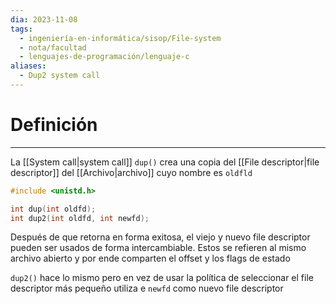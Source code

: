 ```yaml
---
dia: 2023-11-08
tags:
  - ingeniería-en-informática/sisop/File-system
  - nota/facultad
  - lenguajes-de-programación/lenguaje-c
aliases:
  - Dup2 system call
---
```

# Definición
---
La [[System call|system call]] `dup()` crea una copia del [[File descriptor|file descriptor]] del [[Archivo|archivo]] cuyo nombre es `oldfld`

```c
#include <unistd.h>

int dup(int oldfd);
int dup2(int oldfd, int newfd);
```

Después de que retorna en forma exitosa, el viejo y nuevo file descriptor pueden ser usados de forma intercambiable. Estos se refieren al mismo archivo abierto y por ende comparten el offset y los flags de estado

`dup2()` hace lo mismo pero en vez de usar la política de seleccionar el file descriptor más pequeño utiliza e `newfd` como nuevo file descriptor